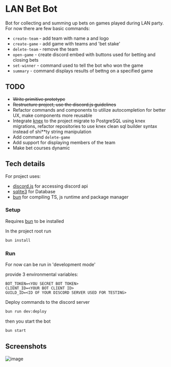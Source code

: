 # LAN Bet Bot
Bot for collecting and summing up bets on games played during LAN party. For now there are few basic commands:

* `create-team` - add team with name a and logo
* `create-game` - add game with teams and 'bet stake'
* `delete-team` - remove the team
* `open-game` - create discord embed with buttons used for betting and closing bets
* `set-winner` - command used to tell the bot who won the game
* `summary` - command displays results of bettng on a specified game

## TODO
* ~~Write primitive prototype~~
* ~~Restructure project, use the discord.js guidelines~~
* Refactor commands and components to utilize autocompletion for better UX, make components more reusable
* Integrate [knex](https://knexjs.org/) to the project migrate to PostgreSQL using knex migrations, refactor repositories to use knex clean sql builder syntax instead of shi**ty string manipulation
* Add command `delete-game`
* Add support for displaying members of the team
* Make bet courses dynamic

## Tech details
For project uses:

* [discord.js](https://discord.js.org/) for accessing discord api
* [sqlite3](https://www.sqlite.org/index.html) for Database
* [bun](https://bun.sh/) for compiling TS, js runtime and package manager

### Setup
Requires [bun](https://bun.sh/) to be installed

In the project root run
```bash
bun install
```

### Run
For now can be run in 'development mode'

provide 3 environmental variables:
```.env
BOT_TOKEN=<YOU SECRET BOT TOKEN>
CLIENT_ID=<YOUR BOT CLIENT ID>
GUILD_ID=<ID OF YOUR DISCORD SERVER USED FOR TESTING>
```

Deploy commands to the discord server
```bash
bun run dev:deploy
```

then you start the bot
```bash
bun start
```

## Screenshots
![image](https://github.com/St0pien/LanBet-bot/assets/50048994/9cfc2ad7-340d-4d25-a53c-0406b2d80865)

